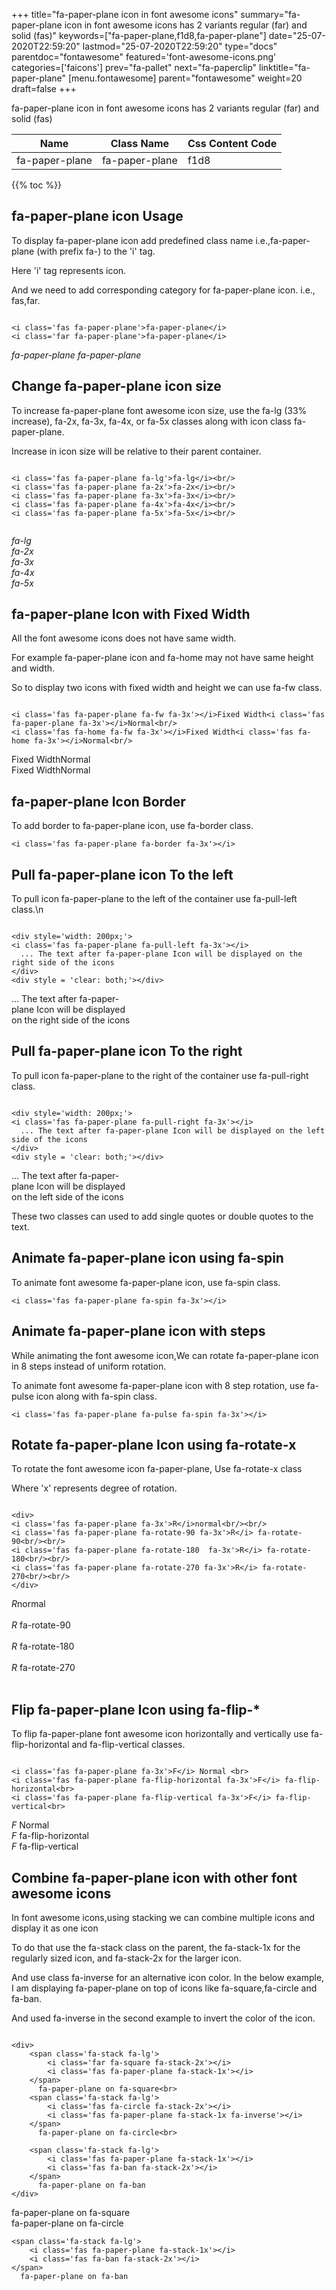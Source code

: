 +++
title="fa-paper-plane icon in font awesome icons"
summary="fa-paper-plane icon in font awesome icons has 2 variants regular (far) and solid (fas)"
keywords=["fa-paper-plane,f1d8,fa-paper-plane"]
date="25-07-2020T22:59:20"
lastmod="25-07-2020T22:59:20"
type="docs"
parentdoc="fontawesome"
featured='font-awesome-icons.png'
categories=['faicons']
prev="fa-pallet"
next="fa-paperclip"
linktitle="fa-paper-plane"
[menu.fontawesome]
parent="fontawesome"
weight=20
draft=false
+++


fa-paper-plane icon in font awesome icons has 2 variants regular (far) and solid (fas)

<div class='table-responsive'><table class='table'><thead><tr><th>Name</th><th>Class Name</th><th>Css Content Code</th></tr></thead><tbody><tr><td>fa-paper-plane</td><td>fa-paper-plane</td><td>f1d8</td></tr></tbody></table></div>


{{% toc %}}


## fa-paper-plane icon Usage

To display fa-paper-plane icon add predefined class name i.e.,fa-paper-plane (with prefix fa-) to the 'i' tag.

Here 'i' tag represents icon.

And we need to add corresponding category for fa-paper-plane icon. i.e., fas,far.


```

<i class='fas fa-paper-plane'>fa-paper-plane</i>
<i class='far fa-paper-plane'>fa-paper-plane</i>
```

<i class='fas fa-paper-plane'>fa-paper-plane</i>
<i class='far fa-paper-plane'>fa-paper-plane</i>




## Change fa-paper-plane icon size
To increase fa-paper-plane font awesome icon size, use the fa-lg (33% increase), fa-2x, fa-3x, fa-4x, or fa-5x classes along with icon class fa-paper-plane.

Increase in icon size will be relative to their parent container. 

```

<i class='fas fa-paper-plane fa-lg'>fa-lg</i><br/>
<i class='fas fa-paper-plane fa-2x'>fa-2x</i><br/>
<i class='fas fa-paper-plane fa-3x'>fa-3x</i><br/>
<i class='fas fa-paper-plane fa-4x'>fa-4x</i><br/>
<i class='fas fa-paper-plane fa-5x'>fa-5x</i><br/>
            
```

<i class='fas fa-paper-plane fa-lg'>fa-lg</i><br/>
<i class='fas fa-paper-plane fa-2x'>fa-2x</i><br/>
<i class='fas fa-paper-plane fa-3x'>fa-3x</i><br/>
<i class='fas fa-paper-plane fa-4x'>fa-4x</i><br/>
<i class='fas fa-paper-plane fa-5x'>fa-5x</i><br/>
            



## fa-paper-plane Icon with Fixed Width 

All the font awesome icons does not have same width.

For example fa-paper-plane icon and fa-home may not have same height and width.

So to display two icons with fixed width and height we can use fa-fw class.


```

<i class='fas fa-paper-plane fa-fw fa-3x'></i>Fixed Width<i class='fas fa-paper-plane fa-3x'></i>Normal<br/>
<i class='fas fa-home fa-fw fa-3x'></i>Fixed Width<i class='fas fa-home fa-3x'></i>Normal<br/>
```

<i class='fas fa-paper-plane fa-fw fa-3x'></i>Fixed Width<i class='fas fa-paper-plane fa-3x'></i>Normal<br/>
<i class='fas fa-home fa-fw fa-3x'></i>Fixed Width<i class='fas fa-home fa-3x'></i>Normal<br/>



## fa-paper-plane Icon Border 

To add border to fa-paper-plane icon, use fa-border class.


```
<i class='fas fa-paper-plane fa-border fa-3x'></i>

```
<i class='fas fa-paper-plane fa-border fa-3x'></i>





## Pull fa-paper-plane icon To the left

To pull icon fa-paper-plane to the left of the container use fa-pull-left class.\n

```

<div style='width: 200px;'>
<i class='fas fa-paper-plane fa-pull-left fa-3x'></i>
  ... The text after fa-paper-plane Icon will be displayed on the right side of the icons
</div>
<div style = 'clear: both;'></div>
```

<div style='width: 200px;'>
<i class='fas fa-paper-plane fa-pull-left fa-3x'></i>
  ... The text after fa-paper-plane Icon will be displayed on the right side of the icons
</div>
<div style = 'clear: both;'></div>




## Pull fa-paper-plane icon To the right
To pull icon fa-paper-plane to the right of the container use fa-pull-right class.

```

<div style='width: 200px;'>
<i class='fas fa-paper-plane fa-pull-right fa-3x'></i>
  ... The text after fa-paper-plane Icon will be displayed on the left side of the icons
</div>
<div style = 'clear: both;'></div>
```

<div style='width: 200px;'>
<i class='fas fa-paper-plane fa-pull-right fa-3x'></i>
  ... The text after fa-paper-plane Icon will be displayed on the left side of the icons
</div>
<div style = 'clear: both;'></div>

These two classes can used to add single quotes or double quotes to the text.


## Animate fa-paper-plane icon using fa-spin
To animate font awesome fa-paper-plane icon, use fa-spin class.

```
<i class='fas fa-paper-plane fa-spin fa-3x'></i>
```
<i class='fas fa-paper-plane fa-spin fa-3x'></i>




## Animate fa-paper-plane icon with steps
While animating the font awesome icon,We can rotate fa-paper-plane icon in 8 steps instead of uniform rotation.

To animate font awesome fa-paper-plane icon with 8 step rotation, use fa-pulse icon along with fa-spin class.


```
<i class='fas fa-paper-plane fa-pulse fa-spin fa-3x'></i>

```
<i class='fas fa-paper-plane fa-pulse fa-spin fa-3x'></i>





## Rotate fa-paper-plane Icon using fa-rotate-x
To rotate the font awesome icon fa-paper-plane, Use fa-rotate-x class

Where 'x' represents degree of rotation.


```

<div>
<i class='fas fa-paper-plane fa-3x'>R</i>normal<br/><br/>
<i class='fas fa-paper-plane fa-rotate-90 fa-3x'>R</i> fa-rotate-90<br/><br/> 
<i class='fas fa-paper-plane fa-rotate-180  fa-3x'>R</i> fa-rotate-180<br/><br/> 
<i class='fas fa-paper-plane fa-rotate-270 fa-3x'>R</i> fa-rotate-270<br/><br/>
</div>
```

<div>
<i class='fas fa-paper-plane fa-3x'>R</i>normal<br/><br/>
<i class='fas fa-paper-plane fa-rotate-90 fa-3x'>R</i> fa-rotate-90<br/><br/> 
<i class='fas fa-paper-plane fa-rotate-180  fa-3x'>R</i> fa-rotate-180<br/><br/> 
<i class='fas fa-paper-plane fa-rotate-270 fa-3x'>R</i> fa-rotate-270<br/><br/>
</div>




## Flip fa-paper-plane Icon using fa-flip-*
To flip fa-paper-plane font awesome icon horizontally and vertically use fa-flip-horizontal and fa-flip-vertical classes. 

```

<i class='fas fa-paper-plane fa-3x'>F</i> Normal <br>
<i class='fas fa-paper-plane fa-flip-horizontal fa-3x'>F</i> fa-flip-horizontal<br>
<i class='fas fa-paper-plane fa-flip-vertical fa-3x'>F</i> fa-flip-vertical<br>
```

<i class='fas fa-paper-plane fa-3x'>F</i> Normal <br>
<i class='fas fa-paper-plane fa-flip-horizontal fa-3x'>F</i> fa-flip-horizontal<br>
<i class='fas fa-paper-plane fa-flip-vertical fa-3x'>F</i> fa-flip-vertical<br>




## Combine fa-paper-plane icon with other font awesome icons
In font awesome icons,using stacking we can combine multiple icons and display it as one icon 

To do that use the fa-stack class on the parent, the fa-stack-1x for the regularly sized icon, and fa-stack-2x for the larger icon.

And use class fa-inverse for an alternative icon color. 
In the below example, I am displaying fa-paper-plane on top of icons like fa-square,fa-circle and fa-ban.

And used fa-inverse in the second example to invert the color of the icon.

```

<div>
    <span class='fa-stack fa-lg'>
        <i class='far fa-square fa-stack-2x'></i>
        <i class='fas fa-paper-plane fa-stack-1x'></i>
    </span>
      fa-paper-plane on fa-square<br>
    <span class='fa-stack fa-lg'>
        <i class='fas fa-circle fa-stack-2x'></i>
        <i class='fas fa-paper-plane fa-stack-1x fa-inverse'></i>
    </span>
      fa-paper-plane on fa-circle<br>

    <span class='fa-stack fa-lg'>
        <i class='fas fa-paper-plane fa-stack-1x'></i>
        <i class='fas fa-ban fa-stack-2x'></i>
    </span>
      fa-paper-plane on fa-ban
</div>
```

<div>
    <span class='fa-stack fa-lg'>
        <i class='far fa-square fa-stack-2x'></i>
        <i class='fas fa-paper-plane fa-stack-1x'></i>
    </span>
      fa-paper-plane on fa-square<br>
    <span class='fa-stack fa-lg'>
        <i class='fas fa-circle fa-stack-2x'></i>
        <i class='fas fa-paper-plane fa-stack-1x fa-inverse'></i>
    </span>
      fa-paper-plane on fa-circle<br>

    <span class='fa-stack fa-lg'>
        <i class='fas fa-paper-plane fa-stack-1x'></i>
        <i class='fas fa-ban fa-stack-2x'></i>
    </span>
      fa-paper-plane on fa-ban
</div>






